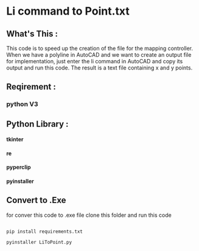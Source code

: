 # Li command to Point.txt
## What's This :
This code is to speed up the creation of the file for the mapping controller. When we have a polyline in AutoCAD and we want to create an output file for implementation, just enter the li command in AutoCAD and copy its output and run this code. The result is a text file containing x and y points.

## Reqirement :
### python V3
## Python Library : 
#### tkinter
#### re
#### pyperclip
#### pyinstaller
## Convert to .Exe
for conver this code to .exe file clone this folder and run this code
```terminal

pip install requirements.txt

pyinstaller LiToPoint.py

```